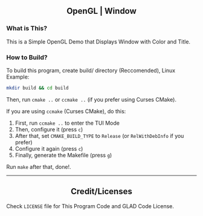 <h2 style="text-align: center">OpenGL | Window</h2>

### What is This?

This is a Simple OpenGL Demo that Displays Window with Color and Title.

### How to Build?

To build this program, create build/ directory (Reccomended), Linux Example:

```bash
mkdir build && cd build
```

Then, run `cmake ..` or `ccmake ..` (if you prefer using Curses CMake).

If you are using `ccmake` (Curses CMake), do this:

1. First, run `ccmake ..` to enter the TUI Mode
2. Then, configure it (press `c`)
3. After that, set `CMAKE_BUILD_TYPE` to `Release` (or `RelWithDebInfo` if you prefer)
4. Configure it again (press `c`)
5. Finally, generate the Makefile (press `g`)

Run `make` after that, done!.

---
<h2 style="text-align: center">Credit/Licenses</h2>

Check `LICENSE` file for This Program Code and GLAD Code License.
